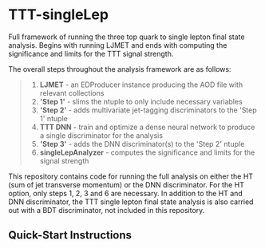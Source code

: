 # TTT-singleLep
Full framework of running the three top quark to single lepton final state analysis.  Begins with running LJMET and ends with computing the significance and limits for the TTT signal strength.

The overall steps throughout the analysis framework are as follows:
> 1. __LJMET__ - an EDProducer instance producing the AOD file with relevant collections
> 2. __'Step 1'__ - slims the ntuple to only include necessary variables  
> 3. __'Step 2'__ - adds multivariate jet-tagging discriminators to the 'Step 1' ntuple  
> 4. __TTT DNN__ - train and optimize a dense neural network to produce a single discriminator for the analysis
> 5. __'Step 3'__ - adds the DNN discriminator(s) to the 'Step 2' ntuple
> 6. __singleLepAnalyzer__ - computes the significance and limits for the signal strength 

This repository contains code for running the full analysis on either the HT (sum of jet transverse momentum) or the DNN discriminator. For the HT option, only steps 1, 2, 3 and 6 are necessary. In addition to the HT and DNN discriminator, the TTT single lepton final state analysis is also carried out with a BDT discriminator, not included in this repository.

## Quick-Start Instructions
